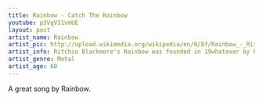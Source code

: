 ```yaml
---
title: Rainbow - Catch The Rainbow
youtube: p3VgV31vmUE
layout: post
artist_name: Rainbow
artist_pic: http://upload.wikimedia.org/wikipedia/en/8/8f/Rainbow_-_Ritchie_Blackmore's_Rainbow_(1975)_front_cover.jpg
artist_info: Ritchie Blackmore's Rainbow was founded in 19whatever by Ritchie Blackmore, it used to feature fucking DIO
artist_genre: Metal
artist_age: 60
---
```


A great song by Rainbow.